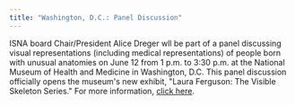 ```yaml
---
title: "Washington, D.C.: Panel Discussion"
---
```


ISNA board Chair/President Alice Dreger wll be part of a panel discussing visual representations (including medical representations) of people born with unusual anatomies on June 12 from 1 p.m. to 3:30 p.m. at the National Museum of Health and Medicine in Washington, D.C. This panel discussion officially opens the museum's new exhibit, "Laura Ferguson: The Visible Skeleton Series." For more information, [click here][1].

 [1]: http://nmhm.washingtondc.museum/exhibits/skeleton/index.html